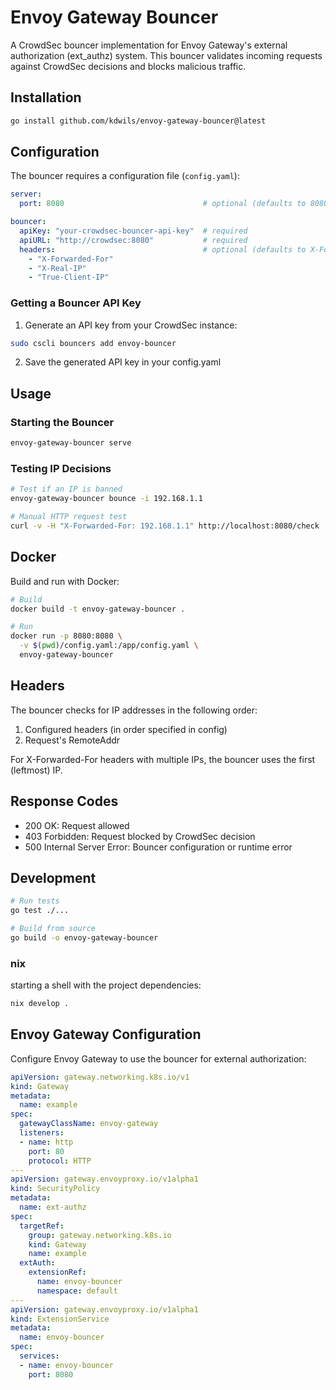 # Envoy Gateway Bouncer

A CrowdSec bouncer implementation for Envoy Gateway's external authorization (ext_authz) system. This bouncer validates incoming requests against CrowdSec decisions and blocks malicious traffic.

## Installation

```bash
go install github.com/kdwils/envoy-gateway-bouncer@latest
```

## Configuration

The bouncer requires a configuration file (`config.yaml`):

```yaml
server:
  port: 8080                               # optional (defaults to 8080)

bouncer:
  apiKey: "your-crowdsec-bouncer-api-key"  # required
  apiURL: "http://crowdsec:8080"           # required
  headers:                                 # optional (defaults to X-Forwarded-For, X-Real-IP, X-Client-IP, True-Client-IP)
    - "X-Forwarded-For"
    - "X-Real-IP"
    - "True-Client-IP"
```

### Getting a Bouncer API Key

1. Generate an API key from your CrowdSec instance:
```bash
sudo cscli bouncers add envoy-bouncer
```

2. Save the generated API key in your config.yaml

## Usage

### Starting the Bouncer

```bash
envoy-gateway-bouncer serve
```

### Testing IP Decisions

```bash
# Test if an IP is banned
envoy-gateway-bouncer bounce -i 192.168.1.1

# Manual HTTP request test
curl -v -H "X-Forwarded-For: 192.168.1.1" http://localhost:8080/check
```

## Docker

Build and run with Docker:

```bash
# Build
docker build -t envoy-gateway-bouncer .

# Run
docker run -p 8080:8080 \
  -v $(pwd)/config.yaml:/app/config.yaml \
  envoy-gateway-bouncer
```

## Headers

The bouncer checks for IP addresses in the following order:
1. Configured headers (in order specified in config)
2. Request's RemoteAddr

For X-Forwarded-For headers with multiple IPs, the bouncer uses the first (leftmost) IP.

## Response Codes

- 200 OK: Request allowed
- 403 Forbidden: Request blocked by CrowdSec decision
- 500 Internal Server Error: Bouncer configuration or runtime error

## Development

```bash
# Run tests
go test ./...

# Build from source
go build -o envoy-gateway-bouncer
```

### nix

starting a shell with the project dependencies:
```bash
nix develop .
```

## Envoy Gateway Configuration

Configure Envoy Gateway to use the bouncer for external authorization:

```yaml
apiVersion: gateway.networking.k8s.io/v1
kind: Gateway
metadata:
  name: example
spec:
  gatewayClassName: envoy-gateway
  listeners:
  - name: http
    port: 80
    protocol: HTTP
---
apiVersion: gateway.envoyproxy.io/v1alpha1
kind: SecurityPolicy
metadata:
  name: ext-authz
spec:
  targetRef:
    group: gateway.networking.k8s.io
    kind: Gateway
    name: example
  extAuth:
    extensionRef:
      name: envoy-bouncer
      namespace: default
---
apiVersion: gateway.envoyproxy.io/v1alpha1
kind: ExtensionService
metadata:
  name: envoy-bouncer
spec:
  services:
  - name: envoy-bouncer
    port: 8080
```
